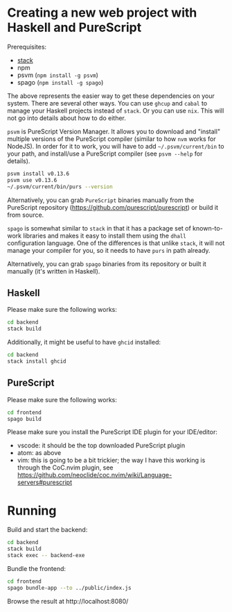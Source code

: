 # Creating a new web project with Haskell and PureScript
Prerequisites:
- [stack](https://docs.haskellstack.org/en/stable/README/)
- npm
- psvm (`npm install -g psvm`)
- spago (`npm install -g spago`)

The above represents the easier way to get these dependencies on your system.
There are several other ways. You can use `ghcup` and `cabal` to manage your
Haskell projects instead of `stack`. Or you can use `nix`. This will not go into
details about how to do either.

`psvm` is PureScript Version Manager. It allows you to download and "install"
multiple versions of the PureScript compiler (similar to how `nvm` works for
NodeJS). In order for it to work, you will have to add `~/.psvm/current/bin` to
your path, and install/use a PureScript compiler (see `psvm --help` for details).

```sh
psvm install v0.13.6
psvm use v0.13.6
~/.psvm/current/bin/purs --version
```

Alternatively, you can grab `PureScript` binaries manually from the PureScript
repository (https://github.com/purescript/purescript) or build it from source.

`spago` is somewhat similar to `stack` in that it has a package set of
known-to-work libraries and makes it easy to install them using the `dhall`
configuration language. One of the differences is that unlike `stack`, it will
not manage your compiler for you, so it needs to have `purs` in path already.

Alternatively, you can grab `spago` binaries from its repository or built it
manually (it's written in Haskell).


## Haskell
Please make sure the following works:
```sh
cd backend
stack build
```

Additionally, it might be useful to have `ghcid` installed:
```sh
cd backend
stack install ghcid
```

## PureScript
Please make sure the following works:
```sh
cd frontend
spago build
```

Please make sure you install the PureScript IDE plugin for your IDE/editor:
- vscode: it should be the top downloaded PureScript plugin
- atom: as above
- vim: this is going to be a bit trickier; the way I have this working is through
    the CoC.nvim plugin, see https://github.com/neoclide/coc.nvim/wiki/Language-servers#purescript

# Running

Build and start the backend:
```sh
cd backend
stack build
stack exec -- backend-exe
```

Bundle the frontend:
```sh
cd frontend
spago bundle-app --to ../public/index.js
```

Browse the result at http://localhost:8080/
